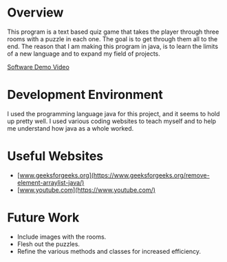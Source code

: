# Overview

This program is a text based quiz game that takes the player through three rooms with a puzzle in each
one. The goal is to get through them all to the end. The reason that I am making this program in java, is to 
learn the limits of a new language and to expand my field of projects.

[Software Demo Video](https://youtu.be/c5kE9dPuboU)

# Development Environment

I used the programming language java for this project, and it seems to hold up pretty well. I used various
coding websites to teach myself and to help me understand how java as a whole worked.

# Useful Websites

- [www.geeksforgeeks.org](https://www.geeksforgeeks.org/remove-element-arraylist-java/)
- [www.youtube.com](https://www.youtube.com/)

# Future Work

- Include images with the rooms.
- Flesh out the puzzles.
- Refine the various methods and classes for increased efficiency.